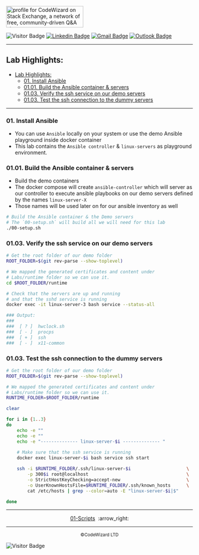 <a href="https://stackoverflow.com/users/1755598"><img src="https://stackexchange.com/users/flair/1951642.png" width="208" height="58" alt="profile for CodeWizard on Stack Exchange, a network of free, community-driven Q&amp;A sites" title="profile for CodeWizard on Stack Exchange, a network of free, community-driven Q&amp;A sites"></a>

![Visitor Badge](https://visitor-badge.laobi.icu/badge?page_id=nirgeier)
[![Linkedin Badge](https://img.shields.io/badge/-nirgeier-blue?style=flat&logo=Linkedin&logoColor=white&link=https://www.linkedin.com/in/nirgeier/)](https://www.linkedin.com/in/nirgeier/)
[![Gmail Badge](https://img.shields.io/badge/-nirgeier@gmail.com-fcc624?style=plastic&logo=Gmail&logoColor=red&link=mailto:nirgeier@gmail.com)](mailto:nirgeier@gmail.com)
[![Outlook Badge](https://img.shields.io/badge/-nirg@codewizard.co.il-fcc624?style=plastic&logo=microsoftoutlook&logoColor=blue&link=mailto:nirg@codewizard.co.il)](mailto:nirg@codewizard.co.il)

---

<!-- inPage TOC start -->

## Lab Highlights:

- [Lab Highlights:](#lab-highlights)
  - [01. Install Ansible](#01-install-ansible)
  - [01.01. Build the Ansible container \& servers](#0101-build-the-ansible-container--servers)
  - [01.03. Verify the ssh service on our demo servers](#0103-verify-the-ssh-service-on-our-demo-servers)
  - [01.03. Test the ssh connection to the dummy servers](#0103-test-the-ssh-connection-to-the-dummy-servers)

---

<!-- inPage TOC end -->

### 01. Install Ansible

- You can use `Ansible` locally on your system or use the demo Ansible playground inside docker container
- This lab contains the `Ansible controller` & `linux-servers` as playground environment.

### 01.01. Build the Ansible container & servers

- Build the demo containers
- The docker compose will create `ansible-controller` which will server as our controller to execute ansible playbooks on our demo servers defined by the names `linux-server-X`
- Those names will be used later on for our ansible inventory as well

```sh
# Build the Ansible container & the Demo servers
# The `00-setup.sh` will build all we will need for this lab
./00-setup.sh
```

### 01.03. Verify the ssh service on our demo servers

```sh
# Get the root folder of our demo folder
ROOT_FOLDER=$(git rev-parse --show-toplevel)

# We mapped the generated certificates and content under 
# Labs/runtime folder so we can use it.
cd $ROOT_FOLDER/runtime

# Check that the servers are up and running
# and that the sshd service is running
docker exec -it linux-server-3 bash service --status-all

### Output: 
###  
###  [ ? ]  hwclock.sh
###  [ - ]  procps
###  [ + ]  ssh
###  [ - ]  x11-common
```

### 01.03. Test the ssh connection to the dummy servers

```sh
# Get the root folder of our demo folder
ROOT_FOLDER=$(git rev-parse --show-toplevel)

# We mapped the generated certificates and content under 
# Labs/runtime folder so we can use it.
RUNTIME_FOLDER=$ROOT_FOLDER/runtime

clear

for i in {1..3}
do
    echo -e ""
    echo -e ""
    echo -e "-------------- linux-server-$i -------------- "
    
    # Make sure that the ssh service is running
    docker exec linux-server-$i bash service ssh start

    ssh -i $RUNTIME_FOLDER/.ssh/linux-server-$i                     \
        -p 300$i root@localhost                                     \
        -o StrictHostKeyChecking=accept-new                         \
        -o UserKnownHostsFile=$RUNTIME_FOLDER/.ssh/known_hosts      \
        cat /etc/hosts | grep --color=auto -E "linux-server-$i|$"

done
```

<!-- navigation start -->

---

<div align="center">
  <a href="../01-Scripts">01-Scripts</a>
  &nbsp;:arrow_right:</div>

---

<div align="center">
  <small>&copy;CodeWizard LTD</small>
</div>

![Visitor Badge](https://visitor-badge.laobi.icu/badge?page_id=nirgeier)

<!-- navigation end -->
